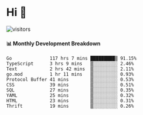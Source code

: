 # Hi 👋
 
![visitors](https://visitor-badge.glitch.me/badge?page_id=sorcererxw.sorcererx)

#### 📊 Monthly Development Breakdown

<!--START_SECTION:waka-->
```text
Go              117 hrs 7 mins █████████▒ 91.15%
TypeScript      3 hrs 9 mins   ▒░░░░░░░░░ 2.46%
Text            2 hrs 42 mins  ▒░░░░░░░░░ 2.11%
go.mod          1 hr 11 mins   ▒░░░░░░░░░ 0.93%
Protocol Buffer 41 mins        ▒░░░░░░░░░ 0.53%
CSS             39 mins        ▒░░░░░░░░░ 0.51%
SQL             27 mins        ▒░░░░░░░░░ 0.35%
YAML            25 mins        ▒░░░░░░░░░ 0.32%
HTML            23 mins        ▒░░░░░░░░░ 0.31%
Thrift          19 mins        ▒░░░░░░░░░ 0.26%
```
<!--END_SECTION:waka-->
